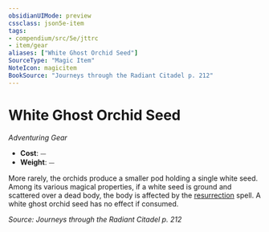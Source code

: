 ```yaml
---
obsidianUIMode: preview
cssclass: json5e-item
tags:
- compendium/src/5e/jttrc
- item/gear
aliases: ["White Ghost Orchid Seed"]
SourceType: "Magic Item"
NoteIcon: magicitem
BookSource: "Journeys through the Radiant Citadel p. 212"
---
```

# White Ghost Orchid Seed
*Adventuring Gear*  

- **Cost**: ⏤
- **Weight**: ⏤

More rarely, the orchids produce a smaller pod holding a single white seed. Among its various magical properties, if a white seed is ground and scattered over a dead body, the body is affected by the [resurrection](/2-Mechanics/CLI/spells/resurrection.md) spell. A white ghost orchid seed has no effect if consumed.

*Source: Journeys through the Radiant Citadel p. 212*